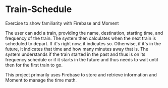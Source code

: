 # Train-Schedule
Exercise to show familiarity with Firebase and Moment

The user can add a train, providing the name, destination, starting time, and frequency of the train.  The system then calculates when the next train is scheduled to depart.  If it's right now, it indicates so.  Otherwise, if it's in the future, it indicates that time and how many minutes away that is.  The system understands if the train started in the past and thus is on its frequency schedule or if it starts in the future and thus needs to wait until then for the first train to go.

This project primarily uses Firebase to store and retrieve information and Moment to manage the time math.
